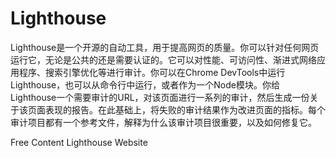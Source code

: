 # Lighthouse

Lighthouse是一个开源的自动工具，用于提高网页的质量。你可以针对任何网页运行它，无论是公共的还是需要认证的。它可以对性能、可访问性、渐进式网络应用程序、搜索引擎优化等进行审计。你可以在Chrome DevTools中运行Lighthouse，也可以从命令行中运行，或者作为一个Node模块。你给Lighthouse一个需要审计的URL，对该页面进行一系列的审计，然后生成一份关于该页面表现的报告。在此基础上，将失败的审计结果作为改进页面的指标。每个审计项目都有一个参考文件，解释为什么该审计项目很重要，以及如何修复它。

<ResourceGroupTitle>Free Content</ResourceGroupTitle>
<BadgeLink colorScheme='blue' badgeText='Official Website' href='https://github.com/GoogleChrome/lighthouse/'>Lighthouse Website</BadgeLink>
